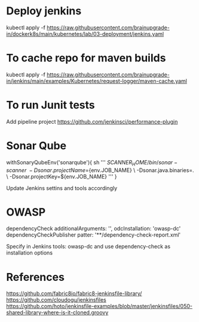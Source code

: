 # Deploy jenkins
kubectl apply -f https://raw.githubusercontent.com/brainupgrade-in/dockerk8s/main/kubernetes/lab/03-deployment/jenkins.yaml

# To cache repo for maven builds
kubectl apply -f https://raw.githubusercontent.com/brainupgrade-in/jenkins/main/examples/Kubernetes/request-logger/maven-cache.yaml

# To run Junit tests
Add pipeline project https://github.com/jenkinsci/performance-plugin 

# Sonar Qube
withSonaryQubeEnv('sonarqube'){
    sh ''' 
    $SCANNER_HOME/bin/sonar-scanner \ 
     -Dsonar.projectName=${env.JOB_NAME} \ 
     -Dsonar.java.binaries=. \ 
      -Dsonar.projectKey=${env.JOB_NAME}
    '''
}

Update Jenkins settins and tools accordingly

# OWASP
dependencyCheck additionalArguments: '', odcInstallation: 'owasp-dc' dependencyCheckPublisher patter: '**/dependency-check-report.xml'

Specify in Jenkins tools: owasp-dc and use dependency-check as installation options

# References
https://github.com/fabric8io/fabric8-jenkinsfile-library/
https://github.com/cloudogu/jenkinsfiles
https://github.com/hoto/jenkinsfile-examples/blob/master/jenkinsfiles/050-shared-library-where-is-it-cloned.groovy